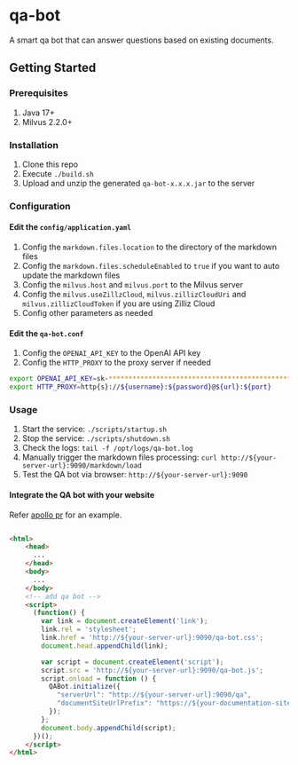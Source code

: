 # qa-bot

A smart qa bot that can answer questions based on existing documents.

## Getting Started

### Prerequisites

1. Java 17+
2. Milvus 2.2.0+

### Installation

1. Clone this repo
2. Execute `./build.sh`
3. Upload and unzip the generated `qa-bot-x.x.x.jar` to the server

### Configuration

#### Edit the `config/application.yaml`

1. Config the `markdown.files.location` to the directory of the markdown files
2. Config the `markdown.files.scheduleEnabled` to `true` if you want to auto update the markdown files
3. Config the `milvus.host` and `milvus.port` to the Milvus server
4. Config the `milvus.useZillzCloud`, `milvus.zillizCloudUri` and `milvus.zillizCloudToken` if you are using Zilliz Cloud
5. Config other parameters as needed

#### Edit the `qa-bot.conf`

1. Config the `OPENAI_API_KEY` to the OpenAI API key
2. Config the `HTTP_PROXY` to the proxy server if needed

```bash
export OPENAI_API_KEY=sk-************************************************
export HTTP_PROXY=http{s}://${username}:${password}@${url}:${port}
```

### Usage

1. Start the service: `./scripts/startup.sh`
2. Stop the service: `./scripts/shutdown.sh`
3. Check the logs: `tail -f /opt/logs/qa-bot.log`
4. Manually trigger the markdown files processing: `curl http://${your-server-url}:9090/markdown/load`
5. Test the QA bot via browser: `http://${your-server-url}:9090`

#### Integrate the QA bot with your website

Refer [apollo pr](https://github.com/apolloconfig/apollo/pull/4908/) for an example.

```html

<html>
    <head>
      ...
    </head>
    <body>
      ...
    </body>
    <!-- add qa bot -->
    <script>
      (function() {
        var link = document.createElement('link');
        link.rel = 'stylesheet';
        link.href = 'http://${your-server-url}:9090/qa-bot.css';
        document.head.appendChild(link);

        var script = document.createElement('script');
        script.src = 'http://${your-server-url}:9090/qa-bot.js';
        script.onload = function () {
          QABot.initialize({
            "serverUrl": "http://${your-server-url}:9090/qa",
            "documentSiteUrlPrefix": "https://${your-documentation-site-prefix-url}"
          });
        };
        document.body.appendChild(script);
      })();
    </script>
</html>
```